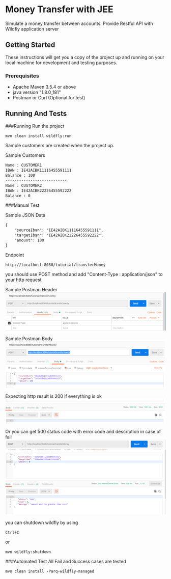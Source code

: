 # Money Transfer with JEE
Simulate a money transfer between accounts. Provide Restful API with Wildfly application server 

## Getting Started
These instructions will get you a copy of the project up and running on your local machine for development and testing purposes.

### Prerequisites
- Apache Maven 3.5.4 or above
- java version "1.8.0_181"
- Postman or Curl (Optional for test)

## Running And Tests
###Running
Run the project
```
mvn clean install wildfly:run
```

Sample customers are created when the project up.

Sample Customers
```
Name : CUSTOMER1
IBAN : IE42AIBK11116455591111
Balance : 100
---------------------------
Name : CUSTOMER2
IBAN : IE42AIBK22226455592222
Balance : 0
``` 

###Manual Test

Sample JSON Data
```
{
	"sourceIban": "IE42AIBK11116455591111",
	"targetIban": "IE42AIBK22226455592222",
	"amount": 100
}
```

Endpoint
```
http://localhost:8080/tutorial/transferMoney
```

you should use POST method and add "Content-Type : application/json" to your http request

Sample Postman Header
![Postman Header](img/postman_header.PNG)

Sample Postman Body
![Postman Body](img/postman_body.PNG)

Expecting http result is 200 if everything is ok
![Postman Success Result](img/postman_success_result.PNG)

Or you can get 500 status code with error code and description in case of fail
![Postman Fail Result](img/postman_fail_result.PNG)

you can shutdown wildfly by using
```
Ctrl+C
```
or
```
mvn wildfly:shutdown
```

###Automated Test
All Fail and Success cases are tested 
```
mvn clean install -Parq-wildfly-managed
```




